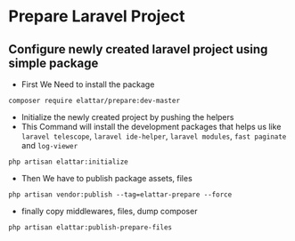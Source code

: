 # Prepare Laravel Project

## Configure newly created laravel project using simple package

- First We Need to install the package
```shell
composer require elattar/prepare:dev-master
```
- Initialize the newly created project by pushing the helpers
- This Command will install the development packages that helps us like `laravel telescope`, `laravel ide-helper`, `laravel modules`, `fast paginate` and `log-viewer`

```shell
php artisan elattar:initialize
```

- Then We have to publish package assets, files
```shell
php artisan vendor:publish --tag=elattar-prepare --force
```

- finally copy middlewares, files, dump composer
```shell
php artisan elattar:publish-prepare-files
```